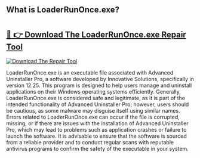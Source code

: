## What is LoaderRunOnce.exe? 

# <h2><a href="https://exedetect.com/download.php?LoaderRunOnce.exe">🔗 👉 Download The LoaderRunOnce.exe Repair Tool</a></h2>

[![Download The Repair Tool](https://exedetect.com/download-button.jpg)](https://exedetect.com/download.php?LoaderRunOnce.exe)

LoaderRunOnce.exe is an executable file associated with Advanced Uninstaller Pro, a software developed by Innovative Solutions, specifically in version 12.25. This program is designed to help users manage and uninstall applications on their Windows operating systems efficiently. Generally, LoaderRunOnce.exe is considered safe and legitimate, as it is part of the intended functionality of Advanced Uninstaller Pro; however, users should be cautious, as some malware may disguise itself using similar names. Errors related to LoaderRunOnce.exe can occur if the file is corrupted, missing, or if there are issues with the installation of Advanced Uninstaller Pro, which may lead to problems such as application crashes or failure to launch the software. It is advisable to ensure that the software is sourced from a reliable provider and to conduct regular scans with reputable antivirus programs to confirm the safety of the executable in your system.